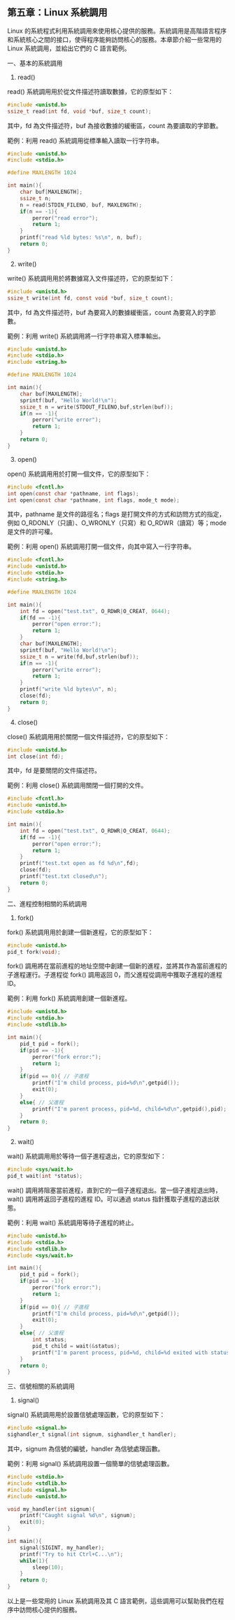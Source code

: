 ## 第五章：Linux 系統調用

Linux 的系統程式利用系統調用來使用核心提供的服務。系統調用是高階語言程序和系統核心之間的接口，使得程序能夠訪問核心的服務。本章節介紹一些常用的 Linux 系統調用，並給出它們的 C 語言範例。

一、基本的系統調用

1. read()

read() 系統調用用於從文件描述符讀取數據，它的原型如下：

```c
#include <unistd.h>
ssize_t read(int fd, void *buf, size_t count);
```

其中，fd 為文件描述符，buf 為接收數據的緩衝區，count 為要讀取的字節數。

範例：利用 read() 系統調用從標準輸入讀取一行字符串。

```c
#include <unistd.h>
#include <stdio.h>

#define MAXLENGTH 1024

int main(){
    char buf[MAXLENGTH];
    ssize_t n;
    n = read(STDIN_FILENO, buf, MAXLENGTH);
    if(n == -1){
        perror("read error");
        return 1;
    }
    printf("read %ld bytes: %s\n", n, buf);
    return 0;
}
```

2. write()

write() 系統調用用於將數據寫入文件描述符，它的原型如下：

```c
#include <unistd.h>
ssize_t write(int fd, const void *buf, size_t count);
```

其中，fd 為文件描述符，buf 為要寫入的數據緩衝區，count 為要寫入的字節數。

範例：利用 write() 系統調用將一行字符串寫入標準輸出。

```c
#include <unistd.h>
#include <stdio.h>
#include <string.h>

#define MAXLENGTH 1024

int main(){
    char buf[MAXLENGTH];
    sprintf(buf, "Hello World!\n");
    ssize_t n = write(STDOUT_FILENO,buf,strlen(buf));
    if(n == -1){
        perror("write error");
        return 1;
    }
    return 0;
}
```

3. open()

open() 系統調用用於打開一個文件，它的原型如下：

```c
#include <fcntl.h>
int open(const char *pathname, int flags);
int open(const char *pathname, int flags, mode_t mode);
```

其中，pathname 是文件的路徑名；flags 是打開文件的方式和訪問方式的指定，例如 O_RDONLY（只讀）、O_WRONLY（只寫）和 O_RDWR（讀寫）等；mode 是文件的許可權。

範例：利用 open() 系統調用打開一個文件，向其中寫入一行字符串。

```c
#include <fcntl.h>
#include <unistd.h>
#include <stdio.h>
#include <string.h>

#define MAXLENGTH 1024

int main(){
    int fd = open("test.txt", O_RDWR|O_CREAT, 0644);
    if(fd == -1){
        perror("open error:");
        return 1;
    }
    char buf[MAXLENGTH];
    sprintf(buf, "Hello World!\n");
    ssize_t n = write(fd,buf,strlen(buf));
    if(n == -1){
        perror("write error");
        return 1;
    }
    printf("write %ld bytes\n", n);
    close(fd);
    return 0;
}
```

4. close()

close() 系統調用用於關閉一個文件描述符，它的原型如下：

```c
#include <unistd.h>
int close(int fd);
```

其中，fd 是要關閉的文件描述符。

範例：利用 close() 系統調用關閉一個打開的文件。

```c
#include <fcntl.h>
#include <unistd.h>
#include <stdio.h>

int main(){
    int fd = open("test.txt", O_RDWR|O_CREAT, 0644);
    if(fd == -1){
        perror("open error:");
        return 1;
    }
    printf("test.txt open as fd %d\n",fd);
    close(fd);
    printf("test.txt closed\n");
    return 0;
}
```

二、進程控制相關的系統調用

1. fork()

fork() 系統調用用於創建一個新進程，它的原型如下：

```c
#include <unistd.h>
pid_t fork(void);
```

fork() 調用將在當前進程的地址空間中創建一個新的進程，並將其作為當前進程的子進程運行。子進程從 fork() 調用返回 0，而父進程從調用中獲取子進程的進程 ID。

範例：利用 fork() 系統調用創建一個新進程。

```c
#include <unistd.h>
#include <stdio.h>
#include <stdlib.h>

int main(){
    pid_t pid = fork();
    if(pid == -1){
        perror("fork error:");
        return 1;
    }
    if(pid == 0){ // 子進程
        printf("I'm child process, pid=%d\n",getpid());
        exit(0);
    }
    else{ // 父進程
        printf("I'm parent process, pid=%d, child=%d\n",getpid(),pid);
    }
    return 0;
}
```

2. wait()

wait() 系統調用用於等待一個子進程退出，它的原型如下：

```c
#include <sys/wait.h>
pid_t wait(int *status);
```

wait() 調用將阻塞當前進程，直到它的一個子進程退出。當一個子進程退出時，wait() 調用將返回子進程的進程 ID。可以通過 status 指針獲取子進程的退出狀態。

範例：利用 wait() 系統調用等待子進程的終止。

```c
#include <unistd.h>
#include <stdio.h>
#include <stdlib.h>
#include <sys/wait.h>

int main(){
    pid_t pid = fork();
    if(pid == -1){
        perror("fork error:");
        return 1;
    }
    if(pid == 0){ // 子進程
        printf("I'm child process, pid=%d\n",getpid());
        exit(0);
    }
    else{ // 父進程
        int status;
        pid_t child = wait(&status);
        printf("I'm parent process, pid=%d, child=%d exited with status %d\n",getpid(),child,status);
    }
    return 0;
}
```

三、信號相關的系統調用

1. signal()

signal() 系統調用用於設置信號處理函數，它的原型如下：

```c
#include <signal.h>
sighandler_t signal(int signum, sighandler_t handler);
```

其中，signum 為信號的編號，handler 為信號處理函數。

範例：利用 signal() 系統調用設置一個簡單的信號處理函數。

```c
#include <stdio.h>
#include <stdlib.h>
#include <signal.h>
#include <unistd.h>

void my_handler(int signum){
    printf("Caught signal %d\n", signum);
    exit(0);
}

int main(){
    signal(SIGINT, my_handler);
    printf("Try to hit Ctrl+C...\n");
    while(1){
        sleep(10);
    }
    return 0;
}
```

以上是一些常用的 Linux 系統調用及其 C 語言範例，這些調用可以幫助我們在程序中訪問核心提供的服務。